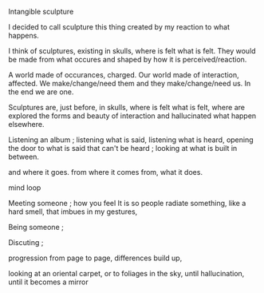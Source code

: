
Intangible sculpture

I decided to call sculpture this thing created by my reaction to what happens. 

I think of sculptures, existing in skulls, where is felt what is felt. They would be made from what occures and shaped by how it is perceived/reaction. 

A world made of occurances, charged. Our world made of interaction, affected. We make/change/need them and they make/change/need us. In the end we are one. 

Sculptures are, just before, in skulls, where is felt what is felt, where are explored the forms and beauty of interaction and hallucinated what happen elsewhere. 

Listening an album ; listening what is said, listening what is heard, opening the door to what is said that can't be heard ; looking at what is built in between. 

and where it goes. 
from where it comes from, 
what it does. 

mind loop

Meeting someone ; how you feel 
It is so people  radiate something, like a hard smell, that imbues in my gestures, 

Being someone ;



Discuting ;




progression from page to page, differences build up, 


looking at an oriental carpet, or to foliages in the sky, until hallucination, until it becomes a mirror